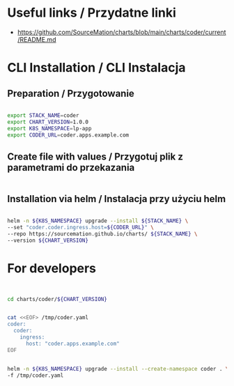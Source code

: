 # Useful links / Przydatne linki
- https://github.com/SourceMation/charts/blob/main/charts/coder/current/README.md

# CLI Installation / CLI Instalacja

## Preparation / Przygotowanie

```bash

export STACK_NAME=coder
export CHART_VERSION=1.0.0
export K8S_NAMESPACE=lp-app
export CODER_URL=coder.apps.example.com

```

## Create file with values / Przygotuj plik z parametrami do przekazania

```bash

```


## Installation via helm / Instalacja przy użyciu helm

``` bash

helm -n ${K8S_NAMESPACE} upgrade --install ${STACK_NAME} \
--set "coder.coder.ingress.host=${CODER_URL}" \
--repo https://sourcemation.github.io/charts/ ${STACK_NAME} \
--version ${CHART_VERSION}

```



# For developers

```bash


cd charts/coder/${CHART_VERSION}


cat <<EOF> /tmp/coder.yaml
coder:
  coder:
    ingress:
      host: "coder.apps.example.com"
EOF


helm -n ${K8S_NAMESPACE} upgrade --install --create-namespace coder . \
-f /tmp/coder.yaml

```
